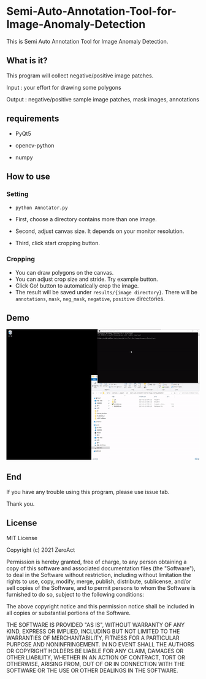 # Semi-Auto-Annotation-Tool-for-Image-Anomaly-Detection
This is Semi Auto Annotation Tool for Image Anomaly Detection.

## What is it?

This program will collect negative/positive image patches.

Input : your effort for drawing some polygons

Output : negative/positive sample image patches, mask images, annotations

## requirements

- PyQt5

- opencv-python

- numpy

## How to use

### Setting

- `python Annotator.py`

- First, choose a directory contains more than one image.

- Second, adjust canvas size. It depends on your monitor resolution.

- Third, click start cropping button.

### Cropping

- You can draw polygons on the canvas.
- You can adjust crop size and stride. Try example button.
- Click Go! button to automatically crop the image.
- The result will be saved under `results/{image directory}`. There will be `annotations`,  `mask`, `neg_mask`, `negative`, `positive` directories.

## Demo

<img src="doc/using.gif"/>

## End

If you have any trouble using this program, please use issue tab.

Thank you.

## License
MIT License

Copyright (c) 2021 ZeroAct

Permission is hereby granted, free of charge, to any person obtaining a copy
of this software and associated documentation files (the "Software"), to deal
in the Software without restriction, including without limitation the rights
to use, copy, modify, merge, publish, distribute, sublicense, and/or sell
copies of the Software, and to permit persons to whom the Software is
furnished to do so, subject to the following conditions:

The above copyright notice and this permission notice shall be included in all
copies or substantial portions of the Software.

THE SOFTWARE IS PROVIDED "AS IS", WITHOUT WARRANTY OF ANY KIND, EXPRESS OR
IMPLIED, INCLUDING BUT NOT LIMITED TO THE WARRANTIES OF MERCHANTABILITY,
FITNESS FOR A PARTICULAR PURPOSE AND NONINFRINGEMENT. IN NO EVENT SHALL THE
AUTHORS OR COPYRIGHT HOLDERS BE LIABLE FOR ANY CLAIM, DAMAGES OR OTHER
LIABILITY, WHETHER IN AN ACTION OF CONTRACT, TORT OR OTHERWISE, ARISING FROM,
OUT OF OR IN CONNECTION WITH THE SOFTWARE OR THE USE OR OTHER DEALINGS IN THE
SOFTWARE.